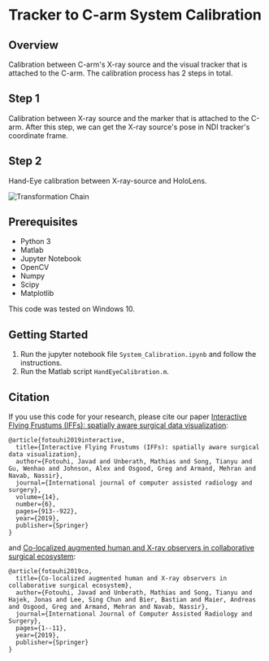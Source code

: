 # Tracker to C-arm System Calibration

## Overview
Calibration between C-arm's X-ray source and the visual tracker that is attached to the C-arm. The calibration process has 2 steps in total.

## Step 1 
Calibration between X-ray source and the marker that is attached to the C-arm. After this step, we can get the X-ray source's pose in NDI tracker's coordinate frame.

## Step 2
Hand-Eye calibration between X-ray-source and HoloLens. 

![Transformation Chain](https://raw.githubusercontent.com/stytim/Tracker-to-C-arm-System-Calibration/master/Readme_Images/calbration.jpg)

## Prerequisites
* Python 3
* Matlab
* Jupyter Notebook
* OpenCV
* Numpy
* Scipy
* Matplotlib

This code was tested on Windows 10. 

## Getting Started
1. Run the jupyter notebook file `System_Calibration.ipynb` and follow the instructions.
2. Run the Matlab script `HandEyeCalibration.m`.

## Citation
If you use this code for your research, please cite our paper <a href="https://link.springer.com/article/10.1007/s11548-019-01943-z">Interactive Flying Frustums (IFFs): spatially aware surgical data visualization</a>:

```
@article{fotouhi2019interactive,
  title={Interactive Flying Frustums (IFFs): spatially aware surgical data visualization},
  author={Fotouhi, Javad and Unberath, Mathias and Song, Tianyu and Gu, Wenhao and Johnson, Alex and Osgood, Greg and Armand, Mehran and Navab, Nassir},
  journal={International journal of computer assisted radiology and surgery},
  volume={14},
  number={6},
  pages={913--922},
  year={2019},
  publisher={Springer}
}
```
and <a href="https://link.springer.com/article/10.1007/s11548-019-02035-8">Co-localized augmented human and X-ray observers in collaborative surgical ecosystem</a>:

```
@article{fotouhi2019co,
  title={Co-localized augmented human and X-ray observers in collaborative surgical ecosystem},
  author={Fotouhi, Javad and Unberath, Mathias and Song, Tianyu and Hajek, Jonas and Lee, Sing Chun and Bier, Bastian and Maier, Andreas and Osgood, Greg and Armand, Mehran and Navab, Nassir},
  journal={International Journal of Computer Assisted Radiology and Surgery},
  pages={1--11},
  year={2019},
  publisher={Springer}
}
```

